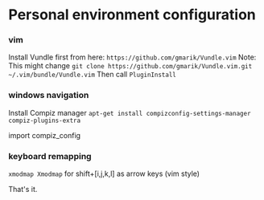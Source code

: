 # Personal environment configuration

### vim
Install Vundle first from here: `https://github.com/gmarik/Vundle.vim`
Note: This might change
`git clone https://github.com/gmarik/Vundle.vim.git ~/.vim/bundle/Vundle.vim`
Then call `PluginInstall`

### windows navigation
Install Compiz manager
`apt-get install compizconfig-settings-manager compiz-plugins-extra`

import compiz_config

### keyboard remapping
`xmodmap Xmodmap` for shift+[i,j,k,l] as arrow keys (vim style)

That's it.

